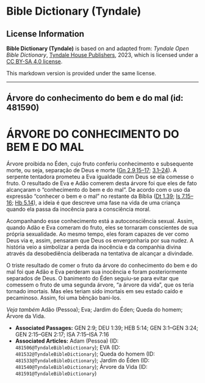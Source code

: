 # Bible Dictionary (Tyndale)

## License Information

**Bible Dictionary (Tyndale)** is based on and adapted from: _Tyndale Open Bible Dictionary_, [Tyndale House Publishers](https://tyndaleopenresources.com/), 2023, which is licensed under a [CC BY-SA 4.0 license](https://creativecommons.org/licenses/by-sa/4.0/legalcode.en).

This markdown version is provided under the same license.



--------------------------------

## Árvore do conhecimento do bem e do mal (id: 481590)

ÁRVORE DO CONHECIMENTO DO BEM E DO MAL
======================================

Árvore proibida no Éden, cujo fruto conferiu conhecimento e subsequente morte, ou seja, separação de Deus e morte ([Gn 2\.9,15–17](https://ref.ly/Gen2:9,Gen2:15-Gen2:17); [3\.1–24](https://ref.ly/Gen3:1-Gen3:24)). A serpente tentadora prometeu a Eva igualdade com Deus se ela comesse o fruto. O resultado de Eva e Adão comerem desta árvore foi que eles de fato alcançaram o “conhecimento do bem e do mal”. De acordo com o uso da expressão “conhecer o bem e o mal” no restante da Bíblia ([Dt 1\.39](https://ref.ly/Deut1:39); [Is 7\.15–16](https://ref.ly/Isa7:15-Isa7:16); [Hb 5\.14](https://ref.ly/Heb5:14)), a ideia é que descreve uma fase na vida de uma criança quando ela passa da inocência para a consciência moral.

Acompanhando esse conhecimento está a autoconsciência sexual. Assim, quando Adão e Eva comeram do fruto, eles se tornaram conscientes de sua própria sexualidade. Ao mesmo tempo, eles foram capazes de ver como Deus via e, assim, pensaram que Deus os envergonharia por sua nudez. A história veio a simbolizar a perda da inocência e da companhia divina através da desobediência deliberada na tentativa de alcançar a divindade.

O triste resultado de comer o fruto da árvore do conhecimento do bem e do mal foi que Adão e Eva perderam sua inocência e foram posteriormente separados de Deus. O banimento do Éden seguiu\-se para evitar que comessem o fruto de uma segunda árvore, “a árvore da vida”, que os teria tornado imortais. Mas eles teriam sido imortais em seu estado caído e pecaminoso. Assim, foi uma bênção bani\-los.

*Veja também* Adão (Pessoa); Eva; Jardim do Éden; Queda do homem; Árvore da Vida.

* **Associated Passages:** GEN 2:9; DEU 1:39; HEB 5:14; GEN 3:1–GEN 3:24; GEN 2:15–GEN 2:17; ISA 7:15–ISA 7:16
* **Associated Articles:** Adam (Pessoa) (ID: `481506@TyndaleBibleDictionary`); EVA (ID: `481532@TyndaleBibleDictionary`); Queda do homem (ID: `481533@TyndaleBibleDictionary`); Jardim do Éden (ID: `481540@TyndaleBibleDictionary`); Árvore da Vida (ID: `481591@TyndaleBibleDictionary`)

